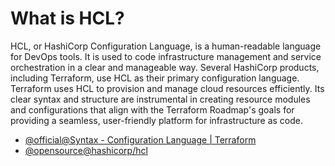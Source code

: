 # What is HCL?

HCL, or HashiCorp Configuration Language, is a human-readable language for DevOps tools. It is used to code infrastructure management and service orchestration in a clear and manageable way. Several HashiCorp products, including Terraform, use HCL as their primary configuration language. Terraform uses HCL to provision and manage cloud resources efficiently. Its clear syntax and structure are instrumental in creating resource modules and configurations that align with the Terraform Roadmap's goals for providing a seamless, user-friendly platform for infrastructure as code.

- [@official@Syntax - Configuration Language | Terraform](https://developer.hashicorp.com/terraform/language/syntax/configuration)
- [@opensource@hashicorp/hcl](https://github.com/hashicorp/hcl)
